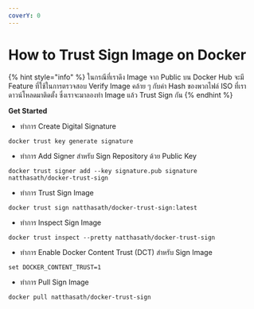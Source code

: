 ```yaml
---
coverY: 0
---
```


# How to Trust Sign Image on Docker

{% hint style="info" %}
ในกรณีที่เราดึง Image จาก Public บน Docker Hub จะมี Feature ที่ใช้ในการตรวจสอบ Verify Image คล้าย ๆ กับค่า Hash ของพวกไฟล์ ISO ที่เราดาวน์โหลดมาติดตั้ง ซึ่งเราจะมาลองทำ Image แล้ว Trust Sign กัน
{% endhint %}

**Get Started**

* ทำการ Create Digital Signature

```
docker trust key generate signature
```

* ทำการ Add Signer สำหรับ Sign Repository ด้วย Public Key

```
docker trust signer add --key signature.pub signature natthasath/docker-trust-sign
```

* ทำการ Trust Sign Image

```
docker trust sign natthasath/docker-trust-sign:latest
```

* ทำการ Inspect Sign Image

```
docker trust inspect --pretty natthasath/docker-trust-sign
```

* ทำการ Enable Docker Content Trust (DCT) สำหรับ Sign Image

```
set DOCKER_CONTENT_TRUST=1
```

* ทำการ Pull Sign Image

```
docker pull natthasath/docker-trust-sign
```
